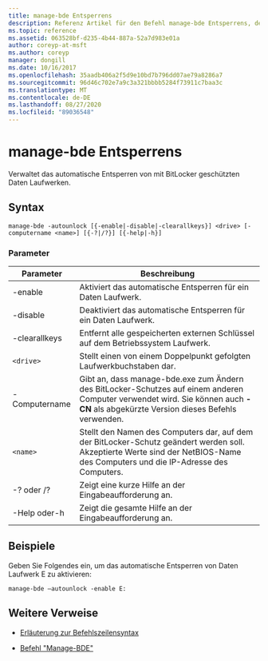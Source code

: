 ```yaml
---
title: manage-bde Entsperrens
description: Referenz Artikel für den Befehl manage-bde Entsperrens, der das automatische Entsperren von mit BitLocker geschützten Daten Laufwerken verwaltet.
ms.topic: reference
ms.assetid: 063528bf-d235-4b44-887a-52a7d983e01a
author: coreyp-at-msft
ms.author: coreyp
manager: dongill
ms.date: 10/16/2017
ms.openlocfilehash: 35aadb406a2f5d9e10bd7b796dd07ae79a8286a7
ms.sourcegitcommit: 96d46c702e7a9c3a321bbbb5284f73911c7baa3c
ms.translationtype: MT
ms.contentlocale: de-DE
ms.lasthandoff: 08/27/2020
ms.locfileid: "89036548"
---
```

# <a name="manage-bde-autounlock"></a>manage-bde Entsperrens

Verwaltet das automatische Entsperren von mit BitLocker geschützten Daten Laufwerken.

## <a name="syntax"></a>Syntax

```
manage-bde -autounlock [{-enable|-disable|-clearallkeys}] <drive> [-computername <name>] [{-?|/?}] [{-help|-h}]
```

### <a name="parameters"></a>Parameter

| Parameter | Beschreibung |
| --------- | ----------- |
| -enable | Aktiviert das automatische Entsperren für ein Daten Laufwerk. |
| -disable | Deaktiviert das automatische Entsperren für ein Daten Laufwerk. |
| -clearallkeys | Entfernt alle gespeicherten externen Schlüssel auf dem Betriebssystem Laufwerk. |
| `<drive>` | Stellt einen von einem Doppelpunkt gefolgten Laufwerkbuchstaben dar. |
| -Computername | Gibt an, dass manage-bde.exe zum Ändern des BitLocker-Schutzes auf einem anderen Computer verwendet wird. Sie können auch **-CN** als abgekürzte Version dieses Befehls verwenden. |
| `<name>` | Stellt den Namen des Computers dar, auf dem der BitLocker-Schutz geändert werden soll. Akzeptierte Werte sind der NetBIOS-Name des Computers und die IP-Adresse des Computers. |
| -? oder /? | Zeigt eine kurze Hilfe an der Eingabeaufforderung an. |
| -Help oder-h | Zeigt die gesamte Hilfe an der Eingabeaufforderung an. |

## <a name="examples"></a>Beispiele

Geben Sie Folgendes ein, um das automatische Entsperren von Daten Laufwerk E zu aktivieren:

```
manage-bde –autounlock -enable E:
```

## <a name="additional-references"></a>Weitere Verweise

- [Erläuterung zur Befehlszeilensyntax](command-line-syntax-key.md)

- [Befehl "Manage-BDE"](manage-bde.md)
